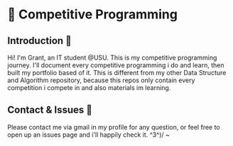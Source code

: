 # 🚀 Competitive Programming

## Introduction 👋
Hi! I'm Grant, an IT student @USU. This is my competitive programming journey. I'll document every competitive programming i do and learn, then built my portfolio based of it. This is different from my other Data Structure and Algorithm repository, because this repos only contain every competition i compete in and also materials im learning.

## Contact & Issues 📩
Please contact me via gmail in my profile for any question, or feel free to open up an issues page and i'll happily check it. ^3^)/ ~
